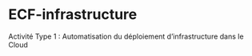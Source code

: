 # ECF-infrastructure
Activité Type 1 : Automatisation du déploiement d’infrastructure dans le Cloud
